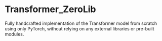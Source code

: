 # Transformer_ZeroLib
Fully handcrafted implementation of the Transformer model from scratch using only PyTorch, without relying on any external libraries or pre-built modules.
